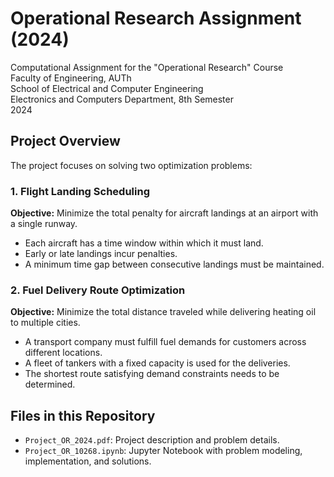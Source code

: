 # Operational Research Assignment (2024)

Computational Assignment for the "Operational Research" Course\
Faculty of Engineering, AUTh\
School of Electrical and Computer Engineering\
Electronics and Computers Department, 8th Semester\
2024


## Project Overview

The project focuses on solving two optimization problems:

### 1. Flight Landing Scheduling
**Objective:** Minimize the total penalty for aircraft landings at an airport with a single runway.
- Each aircraft has a time window within which it must land.
- Early or late landings incur penalties.
- A minimum time gap between consecutive landings must be maintained.

### 2. Fuel Delivery Route Optimization
**Objective:** Minimize the total distance traveled while delivering heating oil to multiple cities.
- A transport company must fulfill fuel demands for customers across different locations.
- A fleet of tankers with a fixed capacity is used for the deliveries.
- The shortest route satisfying demand constraints needs to be determined.

## Files in this Repository
- `Project_OR_2024.pdf`: Project description and problem details.
- `Project_OR_10268.ipynb`: Jupyter Notebook with problem modeling, implementation, and solutions.

